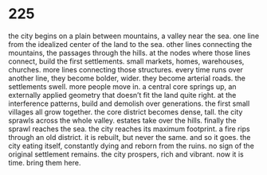 # 225

the city begins on a plain between mountains, a valley near the sea. one line from the idealized center of the land to the sea. other lines connecting the mountains, the passages through the hills. at the nodes where those lines connect, build the first settlements. small markets, homes, warehouses, churches. more lines connecting those structures. every time runs over another line, they become bolder, wider. they become arterial roads. the settlements swell. more people move in. a central core springs up, an externally applied geometry that doesn’t fit the land quite right. at the interference patterns, build and demolish over generations. the first small villages all grow together. the core district becomes dense, tall. the city sprawls across the whole valley. estates take over the hills. finally the sprawl reaches the sea. the city reaches its maximum footprint. a fire rips through an old district. it is rebuilt, but never the same. and so it goes. the city eating itself, constantly dying and reborn from the ruins. no sign of the original settlement remains. the city prospers, rich and vibrant. now it is time. bring them here. 
